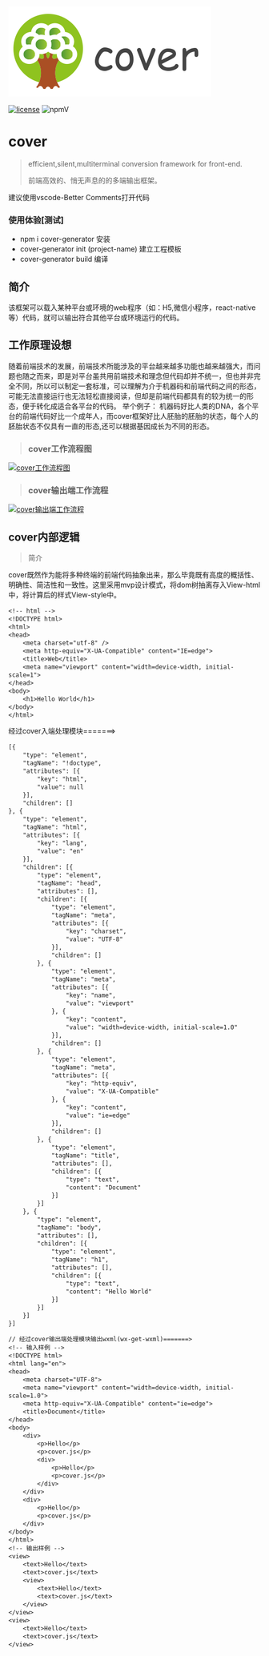 ![logo](https://raw.githubusercontent.com/wangjiafenghw/cover/master/lib/logo.png)

[![license](https://img.shields.io/github/license/wangjiafenghw/cover.svg)](https://github.com/wangjiafenghw/cover/blob/master/LICENSE) ![npmV](https://img.shields.io/badge/npm-%3E%3Dv1.4.8-green.svg)

# cover
> efficient,silent,multiterminal conversion framework for front-end.
>
> 前端高效的、悄无声息的的多端输出框架。

建议使用vscode-Better Comments打开代码

### 使用体验[测试]

* npm i cover-generator  安装
* cover-generator init (project-name) 建立工程模板
* cover-generator build 编译

## 简介
该框架可以载入某种平台或环境的web程序（如：H5,微信小程序，react-native等）代码，就可以输出符合其他平台或环境运行的代码。

## 工作原理设想
随着前端技术的发展，前端技术所能涉及的平台越来越多功能也越来越强大，而问题也随之而来，即是对平台虽共用前端技术和理念但代码却并不统一，但也并非完全不同，所以可以制定一套标准，可以理解为介于机器码和前端代码之间的形态，可能无法直接运行也无法轻松直接阅读，但却是前端代码都具有的较为统一的形态，便于转化成适合各平台的代码。
举个例子：
机器码好比人类的DNA，各个平台的前端代码好比一个成年人，而cover框架好比人胚胎的胚胎的状态，每个人的胚胎状态不仅具有一直的形态,还可以根据基因成长为不同的形态。
>### cover工作流程图

[![cover工作流程图](http://on-img.com/chart_image/5bc86082e4b0bd4db96a728f.png)](https://www.processon.com/view/link/5bc86082e4b09b21f323bc8a)

>### cover输出端工作流程  

[![cover输出端工作流程](http://on-img.com/chart_image/5bc9225be4b0bd4db96af224.png)](https://www.processon.com/view/link/5bc92b87e4b0bd4db96af76d)

## cover内部逻辑
> 简介

cover既然作为能将多种终端的前端代码抽象出来，那么毕竟既有高度的概括性、明确性、简洁性和一致性。这里采用mvp设计模式，将dom树抽离存入View-html中，将计算后的样式View-style中。
```
<!-- html -->
<!DOCTYPE html>
<html>
<head>
    <meta charset="utf-8" />
    <meta http-equiv="X-UA-Compatible" content="IE=edge">
    <title>Web</title>
    <meta name="viewport" content="width=device-width, initial-scale=1">
</head>
<body>
    <h1>Hello World</h1>
</body>
</html>
```
经过cover入端处理模块=======>
```
[{
	"type": "element",
	"tagName": "!doctype",
	"attributes": [{
		"key": "html",
		"value": null
	}],
	"children": []
}, {
	"type": "element",
	"tagName": "html",
	"attributes": [{
		"key": "lang",
		"value": "en"
	}],
	"children": [{
		"type": "element",
		"tagName": "head",
		"attributes": [],
		"children": [{
			"type": "element",
			"tagName": "meta",
			"attributes": [{
				"key": "charset",
				"value": "UTF-8"
			}],
			"children": []
		}, {
			"type": "element",
			"tagName": "meta",
			"attributes": [{
				"key": "name",
				"value": "viewport"
			}, {
				"key": "content",
				"value": "width=device-width, initial-scale=1.0"
			}],
			"children": []
		}, {
			"type": "element",
			"tagName": "meta",
			"attributes": [{
				"key": "http-equiv",
				"value": "X-UA-Compatible"
			}, {
				"key": "content",
				"value": "ie=edge"
			}],
			"children": []
		}, {
			"type": "element",
			"tagName": "title",
			"attributes": [],
			"children": [{
				"type": "text",
				"content": "Document"
			}]
		}]
	}, {
		"type": "element",
		"tagName": "body",
		"attributes": [],
		"children": [{
			"type": "element",
			"tagName": "h1",
			"attributes": [],
			"children": [{
				"type": "text",
				"content": "Hello World"
			}]
		}]
	}]
}]
```

```
// 经过cover输出端处理模块输出wxml(wx-get-wxml)=======>
<!-- 输入样例 -->
<!DOCTYPE html>
<html lang="en">
<head>
    <meta charset="UTF-8">
    <meta name="viewport" content="width=device-width, initial-scale=1.0">
    <meta http-equiv="X-UA-Compatible" content="ie=edge">
    <title>Document</title>
</head>
<body>
    <div>
        <p>Hello</p>
        <p>cover.js</p>
        <div>
            <p>Hello</p>
            <p>cover.js</p>
        </div>
    </div>
    <div>
        <p>Hello</p>
        <p>cover.js</p>
    </div>
</body>
</html>
<!-- 输出样例 -->
<view>
	<text>Hello</text>
	<text>cover.js</text>
	<view>
		<text>Hello</text>
		<text>cover.js</text>
	</view>
</view>
<view>
	<text>Hello</text>
	<text>cover.js</text>
</view>
```

